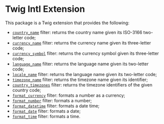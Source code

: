 Twig Intl Extension
===================

This package is a Twig extension that provides the following:

 * [`country_name`][1] filter: returns the country name given its ISO-3166 two-letter code;
 * [`currency_name`][2] filter: returns the currency name given its three-letter code;
 * [`currency_symbol`][3] filter: returns the currency symbol given its three-letter code;
 * [`language_name`][4] filter: returns the language name given its two-letter code;
 * [`locale_name`][5] filter: returns the language name given its two-letter code;
 * [`timezone_name`][6] filter: returns the timezone name given its identifier;
 * [`country_timezones`][7] filter: returns the timezone identifiers of the given country code;
 * [`format_currency`][8] filter: formats a number as a currency;
 * [`format_number`][9] filter: formats a number;
 * [`format_datetime`][10] filter: formats a date time;
 * [`format_date`][11] filter: formats a date;
 * [`format_time`][12] filter: formats a time.

[1]: https://twig.symfony.com/country_name
[2]: https://twig.symfony.com/currency_name
[3]: https://twig.symfony.com/currency_symbol
[4]: https://twig.symfony.com/language_name
[5]: https://twig.symfony.com/locale_name
[6]: https://twig.symfony.com/timezone_name
[7]: https://twig.symfony.com/country_timezones
[8]: https://twig.symfony.com/format_currency
[9]: https://twig.symfony.com/format_number
[10]: https://twig.symfony.com/format_datetime
[11]: https://twig.symfony.com/format_date
[12]: https://twig.symfony.com/format_time
